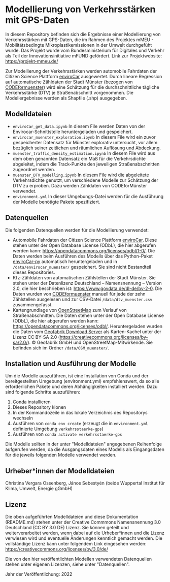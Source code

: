 # Modellierung von Verkehrsstärken mit GPS-Daten
In diesem Repository befinden sich die Ergebnisse einer Modellierung von Verkehrsstärken mit GPS-Daten, die im Rahmen des Projektes mMEU - Mobilitätsbedingte Mikroplastikemissionen in der Umwelt durchgefüht wurde. Das Projekt wurde vom Bundesministerium für Digitales und Verkehr als Teil der Innovationsinitiative mFUND gefördert. Link zur Projektwebsite: https://projekt-mmeu.de/

Zur Modellierung der Verkehrsstärken werden automobile Fahrdaten der Citizen Science Plattform [enviroCar](https://envirocar.org/?lng=de) ausgewertet. Durch lineare Regression auf automatische Zähldaten der Stadt Münster (bezogen von [CODEformuenster](https://traffics.codeformuenster.org/)) wird eine Schätzung für die durchschnittliche tägliche Verkehrsstärke (DTV) je Straßenabschnitt vorgenommen. Die Modellergebnisse werden als Shapfile (.shp) ausgegeben.

## Modelldateien
* `enviroCar_get_data.ipynb`
In diesem File werden Daten von der Envirocar-Schnittstelle heruntergeladen und gespeichert.
* `envirocar_muenster_exploration.ipynb`
In diesem File wird ein zuvor gespeicherter Datensatz für Münster explorativ untersucht, vor allem bezüglich seiner zeitlichen und räumlichen Auflösung und Abdeckung.
* `muenster_traffic_density_estimation.ipynb`
 In diesem File wird aus dem oben genannten Datensatz ein Maß für die Verkehrsdichte abgeleitet, indem die Track-Punkte den jeweiligen Straßenabschnitten zugeordnet werden.
* `muenster_DTV_modelling.ipynb`
In diesem File wird die abgeleitete Verkehrsdichte genutzt, um verschiedene Modelle zur Schätzung der DTV zu erproben. Dazu werden Zähldaten von CODEforMünster verwendet.
* `environment.yml`
In dieser Umgebungs-Datei werden für die Ausführung der Modelle benötigte Pakete spezifiziert.

## Datenquellen
Die folgenden Datenquellen werden für die Modellierung verwendet:
* Automobile Fahrdaten der Citizen Science Plattform [enviroCar](https://envirocar.org/?lng=de). Diese stehen unter der Open Database License (ODbL), die hier abgerufen werden kann: https://opendatacommons.org/licenses/odbl/1-0/. Die Daten werden beim Ausführen des Modells über das Python-Paket [enviroCar-py](https://github.com/enviroCar/envirocar-py) automatisch heruntergeladen und in `/data/envirocar_muenster/` gespeichert. Sie sind nicht Bestandteil dieses Repositories.
* Kfz-Zähldaten von automatischen Zählstellen der Stadt Münster. Sie stehen unter der Datenlizenz Deutschland – Namensnennung – Version 2.0, die hier beschrieben ist: https://www.govdata.de/dl-de/by-2-0. Die Daten wurden von [CODEformuenster](https://traffics.codeformuenster.org/) manuell für jede der zehn Zählstellen ausgelesen und zur CSV-Datei `/data/dtv_muenster.csv` zusammengefasst.
* Kartengrundlage von [OpenStreetMap](https://www.openstreetmap.org/) zum Verlauf von Straßenabschnitten. Die Daten stehen unter der Open Database License (ODbL), die hier abgerufen werden kann: https://opendatacommons.org/licenses/odbl/. Heruntergeladen wurden die Daten vom [Geofabrik Download Server](https://download.geofabrik.de/europe/germany/nordrhein-westfalen/muenster-regbez.html) als Karten-Kachel unter der Lizenz CC BY-SA 2.0 (https://creativecommons.org/licenses/by-sa/2.0/). © Geofabrik GmbH und OpenStreetMap-Mitwirkende. Sie befinden sich im Ordner `/data/OSM_muenster/`.

## Installation und Ausführung der Modelle
Um die Modelle auszuführen, ist eine Installation von Conda und der bereitgestellten Umgebung (environment.yml) empfehlenswert, da so alle erforderlichen Pakete und deren Abhängigkeiten installiert werden. Dazu sind folgende Schritte auszuführen:
1. [Conda](https://docs.conda.io/en/latest/) installieren
2. Dieses Repository klonen
3. In der Kommandozeile in das lokale Verzeichnis des Repositorys wechseln
4. Ausführen von `conda env create` (erzeugt die in `environment.yml` definierte Umgebung `verkehrsstaerke-gps`)
5. Ausführen von `conda activate verkehrsstaerke-gps`

Die Modelle sollten in der unter "Modelldateien" angegebenen Reihenfolge aufgerufen werden, da die Ausgangsdaten eines Modells als Eingangsdaten für die jeweils folgenden Modelle verwendet werden.

## Urheber*innen der Modelldateien
Christina Vergara Ossenberg, János Sebestyén (beide Wuppertal Institut für Klima, Umwelt, Energie gGmbH)

## Lizenz
Die oben aufgeführten Modelldateien und diese Dokumentation (README.md) stehen unter der Creative Commmons Namensnennung 3.0 Deutschland (CC BY 3.0 DE) Lizenz. Sie können geteilt und weiterverarbeitet werden, wenn dabei auf die Urheber*innen und die Lizenz verwiesen wird und eventuelle Änderungen kenntlich gemacht werden. Die vollständige Lizenz kann unter folgendem Link eingesehen werden: https://creativecommons.org/licenses/by/3.0/de/

Die von den hier veröffentlichten Modellen verwendeten Datenquellen stehen unter eigenen Lizenzen, siehe unter "Datenquellen".

Jahr der Veröffentlichung: 2022
